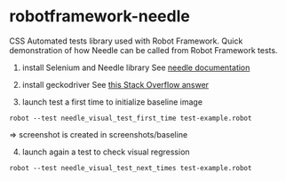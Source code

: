 robotframework-needle
=====================

CSS Automated tests library used with Robot Framework.
Quick demonstration of how Needle can be called from Robot Framework tests.

1) install Selenium and Needle library
See [needle documentation](http://needle.readthedocs.org/en/latest/)

2) install geckodriver
See [this Stack Overflow answer](https://stackoverflow.com/a/40314803/1826804)

3) launch test a first time to initialize baseline image
```
robot --test needle_visual_test_first_time test-example.robot
```
=> screenshot is created in screenshots/baseline

4) launch again a test to check visual regression
```
robot --test needle_visual_test_next_times test-example.robot
```